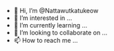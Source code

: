 - 👋 Hi, I’m @Nattawutkatukeow
- 👀 I’m interested in ...
- 🌱 I’m currently learning ...
- 💞️ I’m looking to collaborate on ...
- 📫 How to reach me ...

<!---
Nattawutkatukeow/Nattawutkatukeow is a ✨ special ✨ repository because its `README.md` (this file) appears on your GitHub profile.
You can click the Preview link to take a look at your changes.
--->
